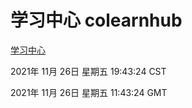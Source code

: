 # 学习中心 colearnhub
[学习中心](http://59.174.24.190:56308/colearnhub/)

2021年 11月 26日 星期五 19:43:24 CST

2021年 11月 26日 星期五 11:43:24 GMT
